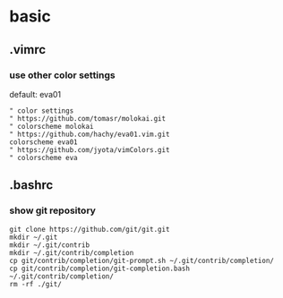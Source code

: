 # basic
## .vimrc
### use other color settings
default: eva01
```
" color settings
" https://github.com/tomasr/molokai.git
" colorscheme molokai
" https://github.com/hachy/eva01.vim.git
colorscheme eva01
" https://github.com/jyota/vimColors.git
" colorscheme eva
```

## .bashrc
### show git repository
```
git clone https://github.com/git/git.git
mkdir ~/.git
mkdir ~/.git/contrib
mkdir ~/.git/contrib/completion
cp git/contrib/completion/git-prompt.sh ~/.git/contrib/completion/
cp git/contrib/completion/git-completion.bash ~/.git/contrib/completion/
rm -rf ./git/
```
